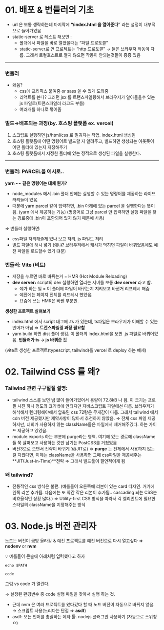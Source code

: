 # 01. 배포 & 번들러의 기초

- url 은 보통 생략하는데 마지막에 **“/index.html 을 열어준다”** 라는 설정이 내부적으로 들어가있음
- static-server 로 테스트 해보면 :
  - 폴더에서 파일을 바로 열었을때는 “파일 프로토콜”
  - static-server로 연 프로젝트는 “http 프로토콜”
    → 둘은 브라우저 작동이 다름. 그래서 로컬호스트로 열지 않으면 작동이 안되는것들이 종종 있음

---

### 번들러

- 왜씀?
  - css에 프리픽스 붙여줌 or sass 쓸 수 있게 도와줌
  - 리액트를 쓴다? 그러면 jsx 를 트랜스파일링해서 브라우저가 알아들을수 있는 js 파일로(트랜스파일러 라고도 부름)
  - 여러개를 하나로 묶어줌

### 빌드→배포되는 과정(by. 호스팅 플랫폼 ex. vercel)

1. 스크립트 실행하면 js/html/css 로 떨궈지는 작업. index.html 생성됨
2. 호스팅 플랫폼에 어떤 명령어로 빌드할 지 알려주고, 빌드하면 생성되는 아웃풋이 어떤 폴더에 있는지 지정해주기
3. 호스팅 플랫폼에서 지정한 폴더에 있는 정적으로 생성된 파일을 실행한다.

---

### 번들러: PARCEL을 예시로..

**yarn ~~ 같은 명령어는 대체 뭔가?**

- node_modules 에서 .bin 폴더 안에는 실행할 수 있는 명령어를 제공하는 라이브러리들이 있음.
- 때문에 yarn parcel 같이 입력하면, .bin 아래에 있는 parcel 을 실행한다는 뜻이 됨.
  (yarn 에서 제공하는 기능)
  (명령어로 그냥 parcel 만 입력하면 실행 파일을 찾는 경로중에 .bin이 포함되어 있지 않기 때문에 사용)

⇒ 번들러 실행하면:

- css파일 처리해줄게 있나 보고 처리, js 파일도 처리
- 빌드 파일에 해시 넣기 (왜냐? 브라우저에서 캐시가 먹히면 파일이 바뀌었음에도 예전 파일을 로드할수 있기 떄문)

### 번들러: Vite (비트)

- 저장을 누르면 바로 바뀌는거 = HMR (Hot Module Reloading)
- **dev server:** script의 dev 실행하면 열리는 서버를 보통 **dev server** 라고 함.
  - 얘가 하는 일 = 이 폴더에 파일이 바뀌는지 지켜보고 바뀐거 리프레시 해줌
  - 예전에는 페이지 전체를 리프레시 했었음.
  - 요즘에 쓰는 HMR은 바뀐 부분만.

**생성한 프로젝트 살펴보기**

- index.html 에서 script 태그에 .ts 가 있는데, ts파일은 브라우저가 이해할 수 있는 언어가 아님 ⇒ **트랜스파일링 과정 필요함**
- yarn build 하면 dist 폴더 생김. 이 폴더의 index.html을 보면 .js 파일로 바뀌어있음. **번들러가 ts → js 바꿔준 것**

(vite로 생성한 프로젝트(typescript, tailwind)를 vercel 로 deploy 하는 예제)

# 02. Tailwind CSS 를 왜?

### Tailwind 관련 구구절절 설명:

- tailwind 소스를 보면 넘 많이 들어가있어서 용량이 72.8kB 나 됨. 이 크기는 프로필 사진 하나 정도의 크기밖에 안되지만 자바스크립트 파일에선 다름. 브라우저가 해석해서 렌더링해야해서 압축된 css 72랑은 무게감이 다름. 그래서 tailwind 에서 cdn 버전 제공했지만 제약사항이 많아서 추천하지 않았음. ⇒ 전체 css 파일 제공하지만, 너희가 사용하지 않는 className들은 파일에서 제거해주겠다. 하는 가이드 제공하고 있었음.
- module.exports 하는 부분에 purge라는 영역. 여기에 있는 경로에 className들 쭉 살펴보고 사용하는 것만 남기는 PostCSS를 거쳤었음
- 버전3으로 오면서 전략이 바뀌게 됨(JIT로)
  ⇒ **purge** 는 전체에서 사용하지 않는걸 지웠다면, 이제는 className을 사용하면 그때 css파일을 제공해주는 **JIT(Just-in-Time)**전략
  ⇒ 그래서 빌드툴이 필연적이게 됨

### 왜 tailwind?

- 전통적인 css 방식은 불편. (예를들어 오른쪽에 리본이 있는 card 디자인. 거기에 왼쪽 리본 추가됨. 다음에는 또 약간 작은 리본이 추가됨.. cascading 되는 CSS는 비효율적인 상황 많다.)
  ⇒ Utility-first CSS 방식을 따라서 각 엘리먼트에 필요한 스타일의 className을 지정해주는 방식

# 03. Node.js 버전 관리자

노드는 버전이 금방 올라감 & 예전 프로젝트를 예전 버전으로 다시 열고싶다
⇒ **nodenv** or **nvm**

<aside>
💡 예를들어 콘솔에 아래처럼 입력했다고 하자

`echo $PATH`

`code`

그럼 vs code 가 열린다.

→ 설정된 환경변수 중 code 실행 파일을 찾아서 실행 하는 것.

</aside>

- 근데 nvm 은 여러 프로젝트를 왔다갔다 할 때 노드 버전이 자동으로 바뀌지 않음. → 스크립트 사용(느리다는 단점 ⇒ **asdf**)
- asdf: 모든 언어를 총괄하는 메타 툴. nodejs 플러그인 사용하기 (자동으로 스위칭 ㅇ)
